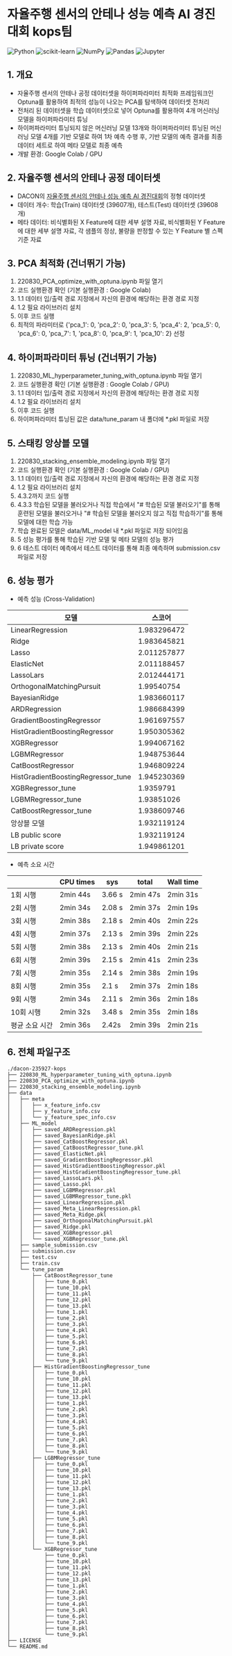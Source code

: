 # 자율주행 센서의 안테나 성능 예측 AI 경진대회 kops팀
![Python](https://img.shields.io/badge/python-3670A0?style=for-the-badge&logo=python&logoColor=ffdd54)
![scikit-learn](https://img.shields.io/badge/scikit--learn-%23F7931E.svg?style=for-the-badge&logo=scikit-learn&logoColor=white)
![NumPy](https://img.shields.io/badge/numpy-%23013243.svg?style=for-the-badge&logo=numpy&logoColor=white)
![Pandas](https://img.shields.io/badge/pandas-%23150458.svg?style=for-the-badge&logo=pandas&logoColor=white)
![Jupyter](https://img.shields.io/badge/jupyter-%23F37626.svg?style=for-the-badge&logo=jupyter&logoColor=white)
## 1. 개요
- 자율주행 센서의 안테나 공정 데이터셋을 하이퍼파라미터 최적화 프레임워크인 Optuna를 활용하여 최적의 성능이 나오는 PCA를 탐색하여 데이터셋 전처리
- 전처리 된 데이터셋을 학습 데이터셋으로 넣어 Optuna를 활용하여 4개 머신러닝 모델을 하이퍼파라미터 튜닝
- 하이퍼파라미터 튜닝되지 않은 머신러닝 모델 13개와 하이퍼파라미터 튜닝된 머신러닝 모델 4개를 기반 모델로 하여 1차 예측 수행 후, 기반 모델의 예측 결과를 최종 데이터 세트로 하여 메타 모델로 최종 예측
- 개발 환경: Google Colab / GPU

## 2. 자율주행 센서의 안테나 공정 데이터셋
- DACON의 [자율주행 센서의 안테나 성능 예측 AI 경진대회](https://dacon.io/competitions/official/235927/data)의 정형 데이터셋
- 데이터 개수: 학습(Train) 데이터셋 (39607개), 테스트(Test) 데이터셋 (39608개)
- 메타 데이터: 비식별화된 X Feature에 대한 세부 설명 자료, 비식별화된 Y Feature에 대한 세부 설명 자료, 각 샘플의 정상, 불량을 판정할 수 있는 Y Feature 별 스펙 기준 자료

## 3. PCA 최적화 (건너뛰기 가능)
1. 220830_PCA_optimize_with_optuna.ipynb 파일 열기
2. 코드 실행환경 확인 (기본 실행환경 : Google Colab)
3. 1.1 데이터 입/출력 경로 지정에서 자신의 환경에 해당하는 환경 경로 지정
4. 1.2 필요 라이브러리 설치
5. 이후 코드 실행
6. 최적의 파라미터로 {'pca_1': 0, 'pca_2': 0, 'pca_3': 5, 'pca_4': 2, 'pca_5': 0, 'pca_6': 0, 'pca_7': 1, 'pca_8': 0, 'pca_9': 1, 'pca_10': 2} 선정

## 4. 하이퍼파라미터 튜닝 (건너뛰기 가능)
1. 220830_ML_hyperparameter_tuning_with_optuna.ipynb 파일 열기
2. 코드 실행환경 확인 (기본 실행환경 : Google Colab / GPU)
3. 1.1 데이터 입/출력 경로 지정에서 자신의 환경에 해당하는 환경 경로 지정
4. 1.2 필요 라이브러리 설치
5. 이후 코드 실행
6. 하이퍼파라미터 튜닝된 값은 data/tune_param 내 폴더에 *.pkl 파일로 저장

## 5. 스태킹 앙상블 모델
1. 220830_stacking_ensemble_modeling.ipynb 파일 열기
2. 코드 실행환경 확인 (기본 실행환경 : Google Colab / GPU)
3. 1.1 데이터 입/출력 경로 지정에서 자신의 환경에 해당하는 환경 경로 지정
4. 1.2 필요 라이브러리 설치
5. 4.3.2까지 코드 실행
6. 4.3.3 학습된 모델을 불러오거나 직접 학습에서 "# 학습된 모델 불러오기"를 통해 훈련된 모델을 불러오거나 "# 학습된 모델을 불러오지 않고 직접 학습하기"를 통해 모델에 대한 학습 가능
7. 학습 완료된 모델은 data/ML_model 내 *.pkl 파일로 저장 되어있음
7. 5 성능 평가를 통해 학습된 기반 모델 및 메타 모델의 성능 평가
8. 6 테스트 데이터 예측에서 테스트 데이터를 통해 최종 예측하며 submission.csv 파일로 저장

## 6. 성능 평가
- 예측 성능 (Cross-Validation)

| 모델                               | 스코어      |
| ---------------------------------- | ----------- |
| LinearRegression                   | 1.983296472 |
| Ridge                              | 1.983645821 |
| Lasso                              | 2.011257877 |
| ElasticNet                         | 2.011188457 |
| LassoLars                          | 2.012444171 |
| OrthogonalMatchingPursuit          | 1.99540754  |
| BayesianRidge                      | 1.983660117 |
| ARDRegression                      | 1.986684399 |
| GradientBoostingRegressor          | 1.961697557 |
| HistGradientBoostingRegressor      | 1.950305362 |
| XGBRegressor                       | 1.994067162 |
| LGBMRegressor                      | 1.948753644 |
| CatBoostRegressor                  | 1.946809224 |
| HistGradientBoostingRegressor_tune | 1.945230369 |
| XGBRegressor_tune                  | 1.9359791   |
| LGBMRegressor_tune                 | 1.93851026  |
| CatBoostRegressor_tune             | 1.938609746 |
| 앙상블 모델                        | 1.932119124 |
| LB public score                    | 1.932119124 |
| LB private score                   | 1.949861201 |

- 예측 소요 시간 

|                | CPU times | sys    | total    | Wall time |
| -------------- | --------- | ------ | -------- | --------- |
| 1회 시행       | 2min 44s  | 3.66 s | 2min 47s | 2min 31s  |
| 2회 시행       | 2min 34s  | 2.08 s | 2min 37s | 2min 19s  |
| 3회 시행       | 2min 38s  | 2.18 s | 2min 40s | 2min 22s  |
| 4회 시행       | 2min 37s  | 2.13 s | 2min 39s | 2min 22s  |
| 5회 시행       | 2min 38s  | 2.13 s | 2min 40s | 2min 21s  |
| 6회 시행       | 2min 39s  | 2.15 s | 2min 41s | 2min 23s  |
| 7회 시행       | 2min 35s  | 2.14 s | 2min 38s | 2min 19s  |
| 8회 시행       | 2min 35s  | 2.1 s  | 2min 37s | 2min 18s  |
| 9회 시행       | 2min 34s  | 2.11 s | 2min 36s | 2min 18s  |
| 10회 시행      | 2min 32s  | 3.48 s | 2min 35s | 2min 18s  |
| 평균 소요 시간 | 2min 36s  | 2.42s  | 2min 39s | 2min 21s  |

## 6. 전체 파일구조
```
./dacon-235927-kops
├── 220830_ML_hyperparameter_tuning_with_optuna.ipynb
├── 220830_PCA_optimize_with_optuna.ipynb
├── 220830_stacking_ensemble_modeling.ipynb
├── data
│   ├── meta
│   │   ├── x_feature_info.csv
│   │   ├── y_feature_info.csv
│   │   └── y_feature_spec_info.csv
│   ├── ML_model
│   │   ├── saved_ARDRegression.pkl
│   │   ├── saved_BayesianRidge.pkl
│   │   ├── saved_CatBoostRegressor.pkl
│   │   ├── saved_CatBoostRegressor_tune.pkl
│   │   ├── saved_ElasticNet.pkl
│   │   ├── saved_GradientBoostingRegressor.pkl
│   │   ├── saved_HistGradientBoostingRegressor.pkl
│   │   ├── saved_HistGradientBoostingRegressor_tune.pkl
│   │   ├── saved_LassoLars.pkl
│   │   ├── saved_Lasso.pkl
│   │   ├── saved_LGBMRegressor.pkl
│   │   ├── saved_LGBMRegressor_tune.pkl
│   │   ├── saved_LinearRegression.pkl
│   │   ├── saved_Meta_LinearRegression.pkl
│   │   ├── saved_Meta_Ridge.pkl
│   │   ├── saved_OrthogonalMatchingPursuit.pkl
│   │   ├── saved_Ridge.pkl
│   │   ├── saved_XGBRegressor.pkl
│   │   └── saved_XGBRegressor_tune.pkl
│   ├── sample_submission.csv
│   ├── submission.csv
│   ├── test.csv
│   ├── train.csv
│   └── tune_param
│       ├── CatBoostRegressor_tune
│       │   ├── tune_0.pkl
│       │   ├── tune_10.pkl
│       │   ├── tune_11.pkl
│       │   ├── tune_12.pkl
│       │   ├── tune_13.pkl
│       │   ├── tune_1.pkl
│       │   ├── tune_2.pkl
│       │   ├── tune_3.pkl
│       │   ├── tune_4.pkl
│       │   ├── tune_5.pkl
│       │   ├── tune_6.pkl
│       │   ├── tune_7.pkl
│       │   ├── tune_8.pkl
│       │   └── tune_9.pkl
│       ├── HistGradientBoostingRegressor_tune
│       │   ├── tune_0.pkl
│       │   ├── tune_10.pkl
│       │   ├── tune_11.pkl
│       │   ├── tune_12.pkl
│       │   ├── tune_13.pkl
│       │   ├── tune_1.pkl
│       │   ├── tune_2.pkl
│       │   ├── tune_3.pkl
│       │   ├── tune_4.pkl
│       │   ├── tune_5.pkl
│       │   ├── tune_6.pkl
│       │   ├── tune_7.pkl
│       │   ├── tune_8.pkl
│       │   └── tune_9.pkl
│       ├── LGBMRegressor_tune
│       │   ├── tune_0.pkl
│       │   ├── tune_10.pkl
│       │   ├── tune_11.pkl
│       │   ├── tune_12.pkl
│       │   ├── tune_13.pkl
│       │   ├── tune_1.pkl
│       │   ├── tune_2.pkl
│       │   ├── tune_3.pkl
│       │   ├── tune_4.pkl
│       │   ├── tune_5.pkl
│       │   ├── tune_6.pkl
│       │   ├── tune_7.pkl
│       │   ├── tune_8.pkl
│       │   └── tune_9.pkl
│       └── XGBRegressor_tune
│           ├── tune_0.pkl
│           ├── tune_10.pkl
│           ├── tune_11.pkl
│           ├── tune_12.pkl
│           ├── tune_13.pkl
│           ├── tune_1.pkl
│           ├── tune_2.pkl
│           ├── tune_3.pkl
│           ├── tune_4.pkl
│           ├── tune_5.pkl
│           ├── tune_6.pkl
│           ├── tune_7.pkl
│           ├── tune_8.pkl
│           └── tune_9.pkl
├── LICENSE
└── README.md
```
